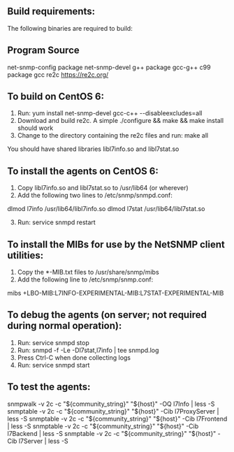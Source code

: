 ## Build requirements:

The following binaries are required to build:

  Program		Source
  ---------------------------------------------------
  net-snmp-config	package net-snmp-devel
  g++			package gcc-g++
  c99			package gcc
  re2c			https://re2c.org/




## To build on CentOS 6:

1. Run: yum install net-snmp-devel gcc-c++ --disableexcludes=all
2. Download and build re2c.  A simple ./configure && make && make install should work
3. Change to the directory containing the re2c files and run: make all

You should have shared libraries libl7info.so and libl7stat.so




## To install the agents on CentOS 6:

1. Copy libl7info.so and libl7stat.so to /usr/lib64 (or wherever)
2. Add the following two lines to /etc/snmp/snmpd.conf:

  dlmod l7info /usr/lib64/libl7info.so 
  dlmod l7stat /usr/lib64/libl7stat.so 

3. Run: service snmpd restart




## To install the MIBs for use by the NetSNMP client utilities:

1. Copy the *-MIB.txt files to /usr/share/snmp/mibs
2. Add the following line to /etc/snmp/snmp.conf:

  mibs +LBO-MIB:L7INFO-EXPERIMENTAL-MIB:L7STAT-EXPERIMENTAL-MIB




## To debug the agents (on server; not required during normal operation):

1. Run: service snmpd stop 
2. Run: snmpd -f -Le -Dl7stat,l7info | tee snmpd.log
3. Press Ctrl-C when done collecting logs
4. Run: service snmpd start 




## To test the agents:

  snmpwalk  -v 2c -c "${community_string}" "${host}" -OQ l7Info | less -S
  snmptable -v 2c -c "${community_string}" "${host}" -Cib l7ProxyServer | less -S
  snmptable -v 2c -c "${community_string}" "${host}" -Cib l7Frontend | less -S
  snmptable -v 2c -c "${community_string}" "${host}" -Cib l7Backend | less -S
  snmptable -v 2c -c "${community_string}" "${host}" -Cib l7Server | less -S

